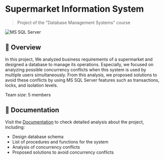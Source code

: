 # Supermarket Information System
> Project of the "Database Management Systems" course

![MS SQL Server](https://img.shields.io/badge/MS%20SQL%20Server-CC2927?style=for-the-badge&logo=microsoftsqlserver&logoColor=white)

## 🚀 Overview
In this project, We analyzed business requirements of a supermarket and designed a database to manage its operations. Especially, we focused on analyzing possible concurrency conflicts when this system is used by multiple users simultaneously. From this analysis, we proposed solutions to avoid these conflicts by using MS SQL Server features such as transactions, locks, and isolation levels.

Team size: 5 members

## 📄 Documentation
Visit the [Documentation](https://drive.google.com/drive/folders/1GbAdxNXdNErsAq547l0RioOiyf3eoOUD?usp=drive_link) to check detailed analysis about the project, including:
- Design database schema
- List of procedures and functions for the system
- Analysis of concurrency conflicts
- Proposed solutions to avoid concurrency conflicts